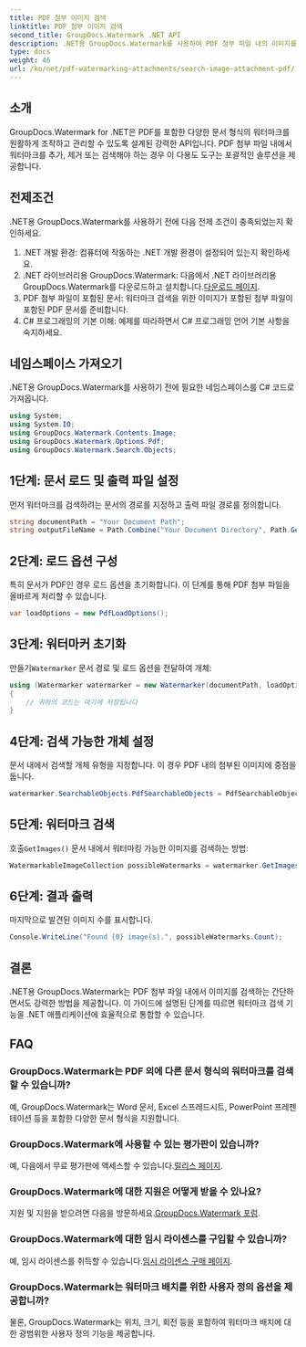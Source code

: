 ```yaml
---
title: PDF 첨부 이미지 검색
linktitle: PDF 첨부 이미지 검색
second_title: GroupDocs.Watermark .NET API
description: .NET용 GroupDocs.Watermark를 사용하여 PDF 첨부 파일 내의 이미지를 효율적으로 검색합니다. 워터마크 관리 프로세스를 손쉽게 단순화하세요.
type: docs
weight: 46
url: /ko/net/pdf-watermarking-attachments/search-image-attachment-pdf/
---
```

## 소개
GroupDocs.Watermark for .NET은 PDF를 포함한 다양한 문서 형식의 워터마크를 원활하게 조작하고 관리할 수 있도록 설계된 강력한 API입니다. PDF 첨부 파일 내에서 워터마크를 추가, 제거 또는 검색해야 하는 경우 이 다용도 도구는 포괄적인 솔루션을 제공합니다.
## 전제조건
.NET용 GroupDocs.Watermark를 사용하기 전에 다음 전제 조건이 충족되었는지 확인하세요.
1. .NET 개발 환경: 컴퓨터에 작동하는 .NET 개발 환경이 설정되어 있는지 확인하세요.
2.  .NET 라이브러리용 GroupDocs.Watermark: 다음에서 .NET 라이브러리용 GroupDocs.Watermark를 다운로드하고 설치합니다.[다운로드 페이지](https://releases.groupdocs.com/Watermark/net/).
3. PDF 첨부 파일이 포함된 문서: 워터마크 검색을 위한 이미지가 포함된 첨부 파일이 포함된 PDF 문서를 준비합니다.
4. C# 프로그래밍의 기본 이해: 예제를 따라하면서 C# 프로그래밍 언어 기본 사항을 숙지하세요.

## 네임스페이스 가져오기
.NET용 GroupDocs.Watermark를 사용하기 전에 필요한 네임스페이스를 C# 코드로 가져옵니다.
```csharp
using System;
using System.IO;
using GroupDocs.Watermark.Contents.Image;
using GroupDocs.Watermark.Options.Pdf;
using GroupDocs.Watermark.Search.Objects;
```
## 1단계: 문서 로드 및 출력 파일 설정
먼저 워터마크를 검색하려는 문서의 경로를 지정하고 출력 파일 경로를 정의합니다.
```csharp
string documentPath = "Your Document Path";
string outputFileName = Path.Combine("Your Document Directory", Path.GetFileName(documentPath));
```
## 2단계: 로드 옵션 구성
특히 문서가 PDF인 경우 로드 옵션을 초기화합니다. 이 단계를 통해 PDF 첨부 파일을 올바르게 처리할 수 있습니다.
```csharp
var loadOptions = new PdfLoadOptions();
```
## 3단계: 워터마커 초기화
 만들기`Watermarker` 문서 경로 및 로드 옵션을 전달하여 개체:
```csharp
using (Watermarker watermarker = new Watermarker(documentPath, loadOptions))
{
    // 귀하의 코드는 여기에 저장됩니다
}
```
## 4단계: 검색 가능한 개체 설정
문서 내에서 검색할 개체 유형을 지정합니다. 이 경우 PDF 내의 첨부된 이미지에 중점을 둡니다.
```csharp
watermarker.SearchableObjects.PdfSearchableObjects = PdfSearchableObjects.AttachedImages;
```
## 5단계: 워터마크 검색
 호출`GetImages()` 문서 내에서 워터마킹 가능한 이미지를 검색하는 방법:
```csharp
WatermarkableImageCollection possibleWatermarks = watermarker.GetImages();
```
## 6단계: 결과 출력
마지막으로 발견된 이미지 수를 표시합니다.
```csharp
Console.WriteLine("Found {0} image(s).", possibleWatermarks.Count);
```

## 결론
.NET용 GroupDocs.Watermark는 PDF 첨부 파일 내에서 이미지를 검색하는 간단하면서도 강력한 방법을 제공합니다. 이 가이드에 설명된 단계를 따르면 워터마크 검색 기능을 .NET 애플리케이션에 효율적으로 통합할 수 있습니다.
## FAQ
### GroupDocs.Watermark는 PDF 외에 다른 문서 형식의 워터마크를 검색할 수 있습니까?
예, GroupDocs.Watermark는 Word 문서, Excel 스프레드시트, PowerPoint 프레젠테이션 등을 포함한 다양한 문서 형식을 지원합니다.
### GroupDocs.Watermark에 사용할 수 있는 평가판이 있습니까?
 예, 다음에서 무료 평가판에 액세스할 수 있습니다.[릴리스 페이지](https://releases.groupdocs.com/).
### GroupDocs.Watermark에 대한 지원은 어떻게 받을 수 있나요?
 지원 및 지원을 받으려면 다음을 방문하세요.[GroupDocs.Watermark 포럼](https://forum.groupdocs.com/c/watermark/19).
### GroupDocs.Watermark에 대한 임시 라이센스를 구입할 수 있습니까?
 예, 임시 라이센스를 취득할 수 있습니다.[임시 라이센스 구매 페이지](https://purchase.groupdocs.com/temporary-license/).
### GroupDocs.Watermark는 워터마크 배치를 위한 사용자 정의 옵션을 제공합니까?
물론, GroupDocs.Watermark는 위치, 크기, 회전 등을 포함하여 워터마크 배치에 대한 광범위한 사용자 정의 기능을 제공합니다.